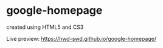 # google-homepage

created using HTML5 and CS3

Live preview: https://hwd-swd.github.io/google-homepage/

